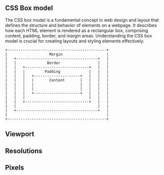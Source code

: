 ## CSS Box model
The CSS box model is a fundamental concept in web design and layout that defines the structure and behavior of elements on a webpage. It describes how each HTML element is rendered as a rectangular box, comprising content, padding, border, and margin areas. Understanding the CSS box model is crucial for creating layouts and styling elements effectively.

```
+---------------------------------------------+
|                   Margin                    |
|   +-------------------------------------+   |
|   |              Border                 |   |
|   |   +-----------------------------+   |   |
|   |   |         Padding             |   |   |
|   |   |   +---------------------+   |   |   |
|   |   |   |       Content       |   |   |   |
|   |   |   |                     |   |   |   |
|   |   |   |                     |   |   |   |
|   |   |   +---------------------+   |   |   |
|   |   |                             |   |   |
|   |   +-----------------------------+   |   |
|   |                                     |   |
|   +-------------------------------------+   |
|                                             |
+---------------------------------------------+
```

## Viewport

## Resolutions 

## Pixels